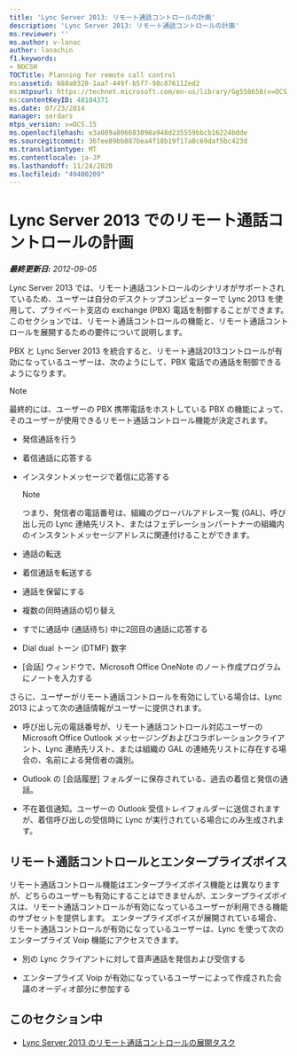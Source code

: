 ```yaml
---
title: 'Lync Server 2013: リモート通話コントロールの計画'
description: 'Lync Server 2013: リモート通話コントロールの計画'
ms.reviewer: ''
ms.author: v-lanac
author: lanachin
f1.keywords:
- NOCSH
TOCTitle: Planning for remote call control
ms:assetid: 688a0328-1aa7-449f-b5f7-98c876112ed2
ms:mtpsurl: https://technet.microsoft.com/en-us/library/Gg558658(v=OCS.15)
ms:contentKeyID: 48184371
ms.date: 07/23/2014
manager: serdars
mtps_version: v=OCS.15
ms.openlocfilehash: e3a089a806683098a948d235559bbcb16224bdde
ms.sourcegitcommit: 36fee89bb887bea4f18b19f17a8c69daf5bc423d
ms.translationtype: MT
ms.contentlocale: ja-JP
ms.lasthandoff: 11/24/2020
ms.locfileid: "49400209"
---
```

# <a name="planning-for-remote-call-control-in-lync-server-2013"></a>Lync Server 2013 でのリモート通話コントロールの計画

<div data-xmlns="http://www.w3.org/1999/xhtml">

<div class="topic" data-xmlns="http://www.w3.org/1999/xhtml" data-msxsl="urn:schemas-microsoft-com:xslt" data-cs="https://msdn.microsoft.com/">

<div data-asp="https://msdn2.microsoft.com/asp">



</div>

<div id="mainSection">

<div id="mainBody">

<span> </span>

_**最終更新日:** 2012-09-05_

Lync Server 2013 では、リモート通話コントロールのシナリオがサポートされているため、ユーザーは自分のデスクトップコンピューターで Lync 2013 を使用して、プライベート支店の exchange (PBX) 電話を制御することができます。 このセクションでは、リモート通話コントロールの機能と、リモート通話コントロールを展開するための要件について説明します。

PBX と Lync Server 2013 を統合すると、リモート通話2013コントロールが有効になっているユーザーは、次のようにして、PBX 電話での通話を制御できるようになります。

<div>


> [!NOTE]  
> 最終的には、ユーザーの PBX 携帯電話をホストしている PBX の機能によって、そのユーザーが使用できるリモート通話コントロール機能が決定されます。



</div>

  - 発信通話を行う

  - 着信通話に応答する

  - インスタントメッセージで着信に応答する
    
    <div>
    

    > [!NOTE]  
    > つまり、発信者の電話番号は、組織のグローバルアドレス一覧 (GAL)、呼び出し元の Lync 連絡先リスト、またはフェデレーションパートナーの組織内のインスタントメッセージアドレスに関連付けることができます。

    
    </div>

  - 通話の転送

  - 着信通話を転送する

  - 通話を保留にする

  - 複数の同時通話の切り替え

  - すでに通話中 (通話待ち) 中に2回目の通話に応答する

  - Dial dual トーン (DTMF) 数字

  - [会話] ウィンドウで、Microsoft Office OneNote のノート作成プログラムにノートを入力する

さらに、ユーザーがリモート通話コントロールを有効にしている場合は、Lync 2013 によって次の通話情報がユーザーに提供されます。

  - 呼び出し元の電話番号が、リモート通話コントロール対応ユーザーの Microsoft Office Outlook メッセージングおよびコラボレーションクライアント、Lync 連絡先リスト、または組織の GAL の連絡先リストに存在する場合の、名前による発信者の識別。

  - Outlook の [会話履歴] フォルダーに保存されている、過去の着信と発信の通話。

  - 不在着信通知。ユーザーの Outlook 受信トレイフォルダーに送信されますが、着信呼び出しの受信時に Lync が実行されている場合にのみ生成されます。

<div>

## <a name="remote-call-control-and-enterprise-voice"></a>リモート通話コントロールとエンタープライズボイス

リモート通話コントロール機能はエンタープライズボイス機能とは異なりますが、どちらのユーザーも有効にすることはできませんが、エンタープライズボイスは、リモート通話コントロールが有効になっているユーザーが利用できる機能のサブセットを提供します。 エンタープライズボイスが展開されている場合、リモート通話コントロールが有効になっているユーザーは、Lync を使って次のエンタープライズ Voip 機能にアクセスできます。

  - 別の Lync クライアントに対して音声通話を発信および受信する

  - エンタープライズ Voip が有効になっているユーザーによって作成された会議のオーディオ部分に参加する

</div>

<div>

## <a name="in-this-section"></a>このセクション中

  - [Lync Server 2013 のリモート通話コントロールの展開タスク](lync-server-2013-deployment-tasks-for-remote-call-control.md)

</div>

</div>

<span> </span>

</div>

</div>

</div>

